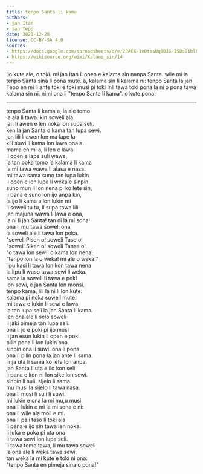 ```yaml
---
title: tenpo Santa li kama
authors:
- jan Itan
- jan Tepo
date: 2021-12-28
license: CC-BY-SA 4.0
sources:
- https://docs.google.com/spreadsheets/d/e/2PACX-1vQtasUq60JG-ISBsO1hlEFv5JszjeI57wEyCNEGhnjDq8AeyzKE-tx1qdwWtuMT3FBlyzNcGPvkBntD/pubhtml
- https://wikisource.org/wiki/Kalama_sin/14
---
```


ijo kute ale, o toki. mi jan Itan li open e kalama sin nanpa Santa. wile mi la tenpo Santa sina li pona mute. a, kalama sin li kalama ni: tenpo Santa la jan Tepo en mi li ante toki e toki musi pi toki Inli tawa toki pona la ni o pona tawa kalama sin ni. nimi ona li "tenpo Santa li kama". o kute pona!

***

tenpo Santa li kama a, la ale tomo  
la ala li tawa. kin soweli ala.  
jan li awen e len noka lon supa seli.  
ken la jan Santa o kama tan lupa sewi.  
jan lili li awen lon ma lape la  
kili suwi li kama lon lawa ona a.  
mama en mi a, li len e lawa  
li open e lape suli wawa,  
la tan poka tomo la kalama li kama  
la mi tawa wawa li alasa e nasa.  
mi tawa sama suno tan lupa lukin  
li open e len lupa li weka e sinpin.  
suno mun li lon nena pi ko lete sin,  
li pana e suno lon ijo anpa kin,  
la ijo li kama a lon lukin mi  
li soweli tu tu, li supa tawa lili.  
jan majuna wawa li lawa e ona,  
la ni li jan Santa! tan ni la mi sona!  
ona li mu tawa soweli ona  
la soweli ale li tawa lon poka.  
"soweli Pisen o! soweli Tase o!  
"soweli Siken o! soweli Tanse o!  
"o tawa lon sewi! o kama lon nena!  
"tenpo lon la o weka! mi ale o weka!"  
lipu kasi li tawa lon kon tawa nena  
la lipu li waso tawa sewi li weka.  
sama la soweli li tawa e poki  
lon sewi, e jan Santa lon monsi.  
tenpo kama, lili la ni li lon kute:  
kalama pi noka soweli mute.  
mi tawa e lukin li sewi e lawa  
la tan lupa seli la jan Santa li kama.  
len ona ale li selo soweli  
li jaki pimeja tan lupa seli.  
ona li jo e poki pi ijo musi  
li jan esun lukin li open e poki.  
pilin pona li lon lukin ona.  
sinpin ona li suwi. ona li pona.  
ona li pilin pona la jan ante li sama.  
linja uta li sama ko lete lon anpa.  
jan Santa li uta e ilo kon seli  
li pana e kon ni lon sike lon sewi.  
sinpin li suli. sijelo li sama.  
mu musi la sijelo li tawa nasa.  
ona li musi li suli li suwi.  
mi lukin e ona la mi mu,u musi.  
ona li lukin e mi la mi sona e ni:  
ona li wile ala moli e mi.  
ona li pali taso li toki ala  
li pana e ijo sin tawa len noka.  
li luka e poka pi uta ona  
li tawa sewi lon lupa seli.  
li tawa tomo tawa, li mu tawa soweli  
la ona ale li weka tawa sewi.  
tan weka la mi kute e toki ni ona:  
"tenpo Santa en pimeja sina o pona!"